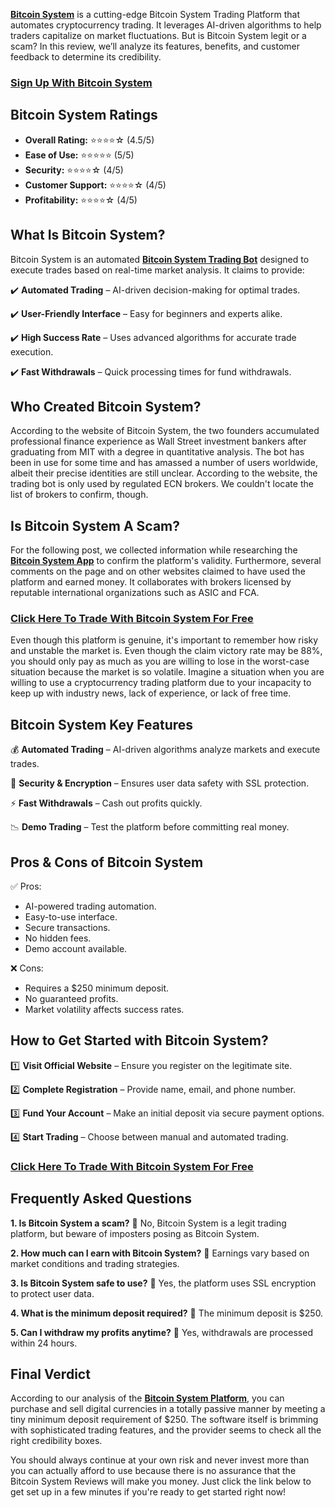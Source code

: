 <a href="https://www.blockxtrade.com/bitcoin-system-reviews/"><strong>Bitcoin System</strong></a> is a cutting-edge Bitcoin System Trading Platform that automates cryptocurrency trading. It leverages AI-driven algorithms to help traders capitalize on market fluctuations. But is Bitcoin System legit or a scam? In this review, we’ll analyze its features, benefits, and customer feedback to determine its credibility.
<h3><a href="https://www.blockxtrade.com/bitcoin-system-reviews/"><strong>Sign Up With Bitcoin System</strong></a></h3>
<h2><strong>Bitcoin System Ratings</strong></h2>
<ul>
 	<li><strong>Overall Rating:</strong> ⭐⭐⭐⭐☆ (4.5/5)</li>
 	<li><strong>Ease of Use:</strong> ⭐⭐⭐⭐⭐ (5/5)</li>
 	<li><strong>Security:</strong> ⭐⭐⭐⭐☆ (4/5)</li>
 	<li><strong>Customer Support:</strong> ⭐⭐⭐⭐☆ (4/5)</li>
 	<li><strong>Profitability:</strong> ⭐⭐⭐⭐☆ (4/5)</li>
</ul>
<h2><strong>What Is Bitcoin System?</strong></h2>
Bitcoin System is an automated <a href="https://www.blockxtrade.com/bitcoin-system-reviews/"><strong>Bitcoin System Trading Bot</strong></a> designed to execute trades based on real-time market analysis. It claims to provide:

✔️ <strong>Automated Trading</strong> – AI-driven decision-making for optimal trades.

✔️ <strong>User-Friendly Interface</strong> – Easy for beginners and experts alike.

✔️ <strong>High Success Rate</strong> – Uses advanced algorithms for accurate trade execution.

✔️ <strong>Fast Withdrawals</strong> – Quick processing times for fund withdrawals.
<h2><strong>Who Created Bitcoin System?</strong></h2>
According to the website of Bitcoin System, the two founders accumulated professional finance experience as Wall Street investment bankers after graduating from MIT with a degree in quantitative analysis. The bot has been in use for some time and has amassed a number of users worldwide, albeit their precise identities are still unclear. According to the website, the trading bot is only used by regulated ECN brokers. We couldn't locate the list of brokers to confirm, though.
<h2><strong>Is Bitcoin System A Scam?</strong></h2>
For the following post, we collected information while researching the <a href="https://www.blockxtrade.com/bitcoin-system-reviews/"><strong>Bitcoin System App</strong></a> to confirm the platform's validity. Furthermore, several comments on the page and on other websites claimed to have used the platform and earned money. It collaborates with brokers licensed by reputable international organizations such as ASIC and FCA.
<h3><a href="https://www.blockxtrade.com/BTC-System"><strong>Click Here To Trade With Bitcoin System For Free</strong></a></h3>
Even though this platform is genuine, it's important to remember how risky and unstable the market is. Even though the claim victory rate may be 88%, you should only pay as much as you are willing to lose in the worst-case situation because the market is so volatile. Imagine a situation when you are willing to use a cryptocurrency trading platform due to your incapacity to keep up with industry news, lack of experience, or lack of free time.
<h2><strong>Bitcoin System Key Features</strong></h2>
💰 <strong>Automated Trading</strong> – AI-driven algorithms analyze markets and execute trades.

🔐 <strong>Security &amp; Encryption</strong> – Ensures user data safety with SSL protection.

⚡ <strong>Fast Withdrawals</strong> – Cash out profits quickly.

📉 <strong>Demo Trading</strong> – Test the platform before committing real money.
<h2><strong>Pros &amp; Cons of Bitcoin System</strong></h2>
✅ Pros:
<ul>
 	<li>AI-powered trading automation.</li>
 	<li>Easy-to-use interface.</li>
 	<li>Secure transactions.</li>
 	<li>No hidden fees.</li>
 	<li>Demo account available.</li>
</ul>
❌ Cons:
<ul>
 	<li>Requires a $250 minimum deposit.</li>
 	<li>No guaranteed profits.</li>
 	<li>Market volatility affects success rates.</li>
</ul>
<h2><strong>How to Get Started with Bitcoin System?</strong></h2>
1️⃣ <strong>Visit Official Website</strong> – Ensure you register on the legitimate site.

2️⃣ <strong>Complete Registration</strong> – Provide name, email, and phone number.

3️⃣ <strong>Fund Your Account</strong> – Make an initial deposit via secure payment options.

4️⃣ <strong>Start Trading</strong> – Choose between manual and automated trading.
<h3><a href="https://www.blockxtrade.com/bitcoin-system-reviews/"><strong>Click Here To Trade With Bitcoin System For Free</strong></a></h3>
<h2><strong>Frequently Asked Questions</strong></h2>
<strong>1. Is Bitcoin System a scam?</strong>
🔹 No, Bitcoin System is a legit trading platform, but beware of imposters posing as Bitcoin System.

<strong>2. How much can I earn with Bitcoin System?</strong>
🔹 Earnings vary based on market conditions and trading strategies.

<strong>3. Is Bitcoin System safe to use?</strong>
🔹 Yes, the platform uses SSL encryption to protect user data.

<strong>4. What is the minimum deposit required?</strong>
🔹 The minimum deposit is $250.

<strong>5. Can I withdraw my profits anytime?</strong>
🔹 Yes, withdrawals are processed within 24 hours.
<h2><strong>Final Verdict</strong></h2>
According to our analysis of the <a href="https://www.blockxtrade.com/bitcoin-system-reviews/"><strong>Bitcoin System Platform</strong></a>, you can purchase and sell digital currencies in a totally passive manner by meeting a tiny minimum deposit requirement of $250. The software itself is brimming with sophisticated trading features, and the provider seems to check all the right credibility boxes.

You should always continue at your own risk and never invest more than you can actually afford to use because there is no assurance that the Bitcoin System Reviews will make you money. Just click the link below to get set up in a few minutes if you're ready to get started right now!
